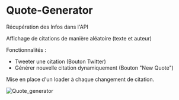 # Quote-Generator

Récupération des Infos dans l'API 

Affichage de citations de manière aléatoire (texte et auteur)

Fonctionnalités : 
- Tweeter une citation (Bouton Twitter)
- Générer nouvelle citation dynamiquement (Bouton "New Quote")

Mise en place d'un loader à chaque changement de citation.



![Quote_generator](https://user-images.githubusercontent.com/50487998/105986995-ed29be80-609d-11eb-88c0-5448587d1cca.png)
